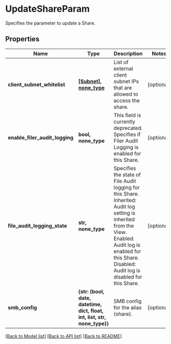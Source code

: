 # UpdateShareParam

Specifies the parameter to update a Share.

## Properties
Name | Type | Description | Notes
------------ | ------------- | ------------- | -------------
**client_subnet_whitelist** | [**[Subnet], none_type**](Subnet.md) | List of external client subnet IPs that are allowed to access the share. | [optional] 
**enable_filer_audit_logging** | **bool, none_type** | This field is currently deprecated. Specifies if Filer Audit Logging is enabled for this Share. | [optional] 
**file_audit_logging_state** | **str, none_type** | Specifies the state of File Audit logging for this Share. Inherited: Audit log setting is inherited from the  View. Enabled: Audit log is enabled for this Share. Disabled: Audit log is disabled for this Share. | [optional] 
**smb_config** | **{str: (bool, date, datetime, dict, float, int, list, str, none_type)}** | SMB config for the alias (share). | [optional] 

[[Back to Model list]](../README.md#documentation-for-models) [[Back to API list]](../README.md#documentation-for-api-endpoints) [[Back to README]](../README.md)


